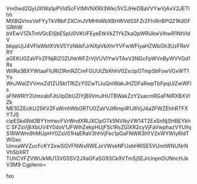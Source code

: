 Vm0wd2QyUXlWa1pPVldScFVtMVNXRll3Wkc5V2JHeDBaVVYwVjAxV2JETlhh
MXBQVmxVeFYyTkVRbFZXCmJVMHhWbXBHWVdSSFZrZFhiRnBPQ21KdGFGRlhW
bVEwV1ZkTmVGcElSbE5pU0VKUFEyeEtkVkZ1YkZkaQpWRUkwVlhwR1NtVldV
bkppUjJ4VFlsWktXVkV5YzNkbFJrNXpVbXhrYVFwWFIyaHZWbGh3UzFReVRY
aGEKU0ZaVFlrZFNjRlZ0ZUhkWFZrVjVUVlYwVTAxV2NGcFpWVnByWVVGd1Rs
WllRa3BXYWtaaFlURlZlRmRZCmFGUUtZbXhhV0ZsclpGTmpSbFowVGxWT1Yx
WnJWalZVVmxZd1ZUSktTRlZzY0ZwTlJuQnlWakJHZDFaRwpTbFpqUlZwWFls
aFNWRlY2UmxabFJtUlpDbUZIYjB0VmJHUTBWakZzY2xacmRGaFNiRXBXVlZk
ME1GZEcKU25KV2FsWmhWbGRTU0ZaVVJtRmpiR1J6VjJ4a2FWZEhhRTFXYTJS
clpESkdWd3BYYmtwcFVrWndXRlJXClpGTk5NVlkyVW14T2ExSnNjSHBEYkhC
SFZsVjBXbUV4Y0doV1JFWlhZekpHUjFSc1RsZGlXR2cyVjFaVwphazVYUlhj
S1RWWm9hMUpHY0ZsV01HaERaV3hhVjFkc1pGaFNWR3hYV2xWYWIyRldTWGxo
UmxaWVZucFcKY2xwSGVFNWxRWEJxVWxkNFUxbHRlSE5VUmtWNUNrNVhSbXRT
TUhCVFZVWlJkMU13VG5SV2JXaGFaSG93Ck9VTm5jSEJrUnpnOUNncHJkV3M9
Cgpleno=

fxo